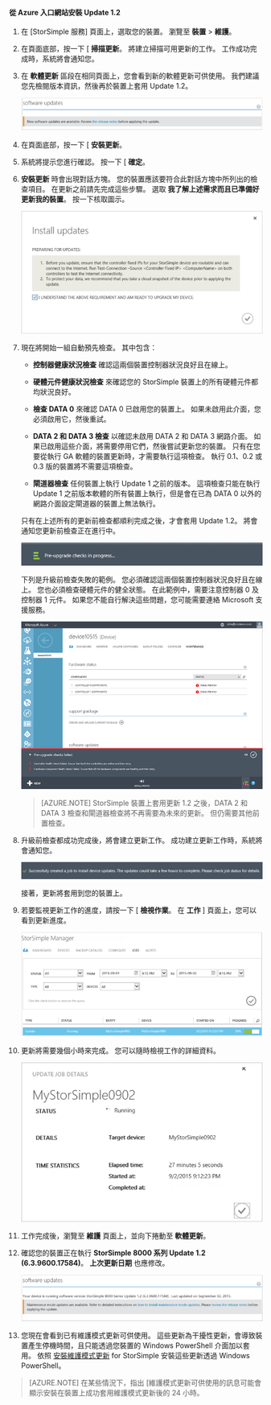 <!--author=SharS last changed: 11/16/15-->

#### 從 Azure 入口網站安裝 Update 1.2

1. 在 [StorSimple 服務] 頁面上，選取您的裝置。 瀏覽至 **裝置** > **維護**。

2. 在頁面底部，按一下 [ **掃描更新**。 將建立掃描可用更新的工作。 工作成功完成時，系統將會通知您。

3. 在 **軟體更新** 區段在相同頁面上，您會看到新的軟體更新可供使用。 我們建議您先檢閱版本資訊，然後再於裝置上套用 Update 1.2。

    ![安裝軟體更新](./media/storsimple-install-update-via-portal/InstallUpdate12_11M.png)

4. 在頁面底部，按一下 [ **安裝更新**。

5. 系統將提示您進行確認。 按一下 [ **確定**。

6.  **安裝更新** 時會出現對話方塊。 您的裝置應該要符合此對話方塊中所列出的檢查項目。 在更新之前請先完成這些步驟。 選取 **我了解上述需求而且已準備好更新我的裝置**。 按一下核取圖示。

    ![確認訊息](./media/storsimple-install-update-via-portal/InstallUpdate12_2M.png)

7. 現在將開始一組自動預先檢查。 其中包含：

    - **控制器健康狀況檢查** 確認這兩個裝置控制器狀況良好且在線上。
    
    - **硬體元件健康狀況檢查** 來確認您的 StorSimple 裝置上的所有硬體元件都均狀況良好。
    
    - **檢查 DATA 0** 來確認 DATA 0 已啟用您的裝置上。 如果未啟用此介面，您必須啟用它，然後重試。
    
    - **DATA 2 和 DATA 3 檢查** 以確認未啟用 DATA 2 和 DATA 3 網路介面。 如果已啟用這些介面，將需要停用它們，然後嘗試更新您的裝置。 只有在您要從執行 GA 軟體的裝置更新時，才需要執行這項檢查。 執行 0.1、0.2 或 0.3 版的裝置將不需要這項檢查。
    
    - **閘道器檢查** 任何裝置上執行 Update 1 之前的版本。 這項檢查只能在執行 Update 1 之前版本軟體的所有裝置上執行，但是會在已為 DATA 0 以外的網路介面設定閘道器的裝置上無法執行。
 
    只有在上述所有的更新前檢查都順利完成之後，才會套用 Update 1.2。 將會通知您更新前檢查正在進行中。
  
    ![前置檢查通知](./media/storsimple-install-update-via-portal/InstallUpdate12_3M.png)

    下列是升級前檢查失敗的範例。 您必須確認這兩個裝置控制器狀況良好且在線上。 您也必須檢查硬體元件的健全狀態。 在此範例中，需要注意控制器 0 及控制器 1 元件。 如果您不能自行解決這些問題，您可能需要連絡 Microsoft 支援服務。

     ![前置檢查失敗](./media/storsimple-install-update-via-portal/HCS_PreUpgradeChecksFailed-include.png)

    > [AZURE.NOTE] StorSimple 裝置上套用更新 1.2 之後，DATA 2 和 DATA 3 檢查和閘道器檢查將不再需要為未來的更新。 但仍需要其他前置檢查。


8. 升級前檢查都成功完成後，將會建立更新工作。 成功建立更新工作時，系統將會通知您。
 
    ![建立更新工作](./media/storsimple-install-update-via-portal/InstallUpdate12_44M.png)

    接著，更新將套用到您的裝置上。
 
9. 若要監視更新工作的進度，請按一下 [ **檢視作業**。 在 **工作** ] 頁面上，您可以看到更新進度。 

    ![更新工作進度](./media/storsimple-install-update-via-portal/InstallUpdate12_5M.png)

10. 更新將需要幾個小時來完成。 您可以隨時檢視工作的詳細資料。

    ![更新工作詳細資料](./media/storsimple-install-update-via-portal/InstallUpdate12_6M.png)

11. 工作完成後，瀏覽至 **維護** 頁面上，並向下捲動至 **軟體更新**。

12. 確認您的裝置正在執行 **StorSimple 8000 系列 Update 1.2 (6.3.9600.17584)**。  **上次更新日期** 也應修改。

    ![維護頁面](./media/storsimple-install-update-via-portal/InstallUpdate12_10M.png)

13. 您現在會看到已有維護模式更新可供使用。 這些更新為干擾性更新，會導致裝置產生停機時間，且只能透過您裝置的 Windows PowerShell 介面加以套用。 依照 [安裝維護模式更新](storsimple-update-device.md#install-maintenance-mode-updates-via-windows-powershell-for-storsimple) for StorSimple 安裝這些更新透過 Windows PowerShell。

> [AZURE.NOTE] 在某些情況下，指出 [維護模式更新可供使用的訊息可能會顯示安裝在裝置上成功套用維護模式更新後的 24 小時。  




